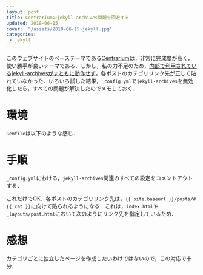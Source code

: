 ```yaml
---
layout: post
title: Centrariumのjekyll-archives問題を回避する
updated: 2018-06-15
cover:  "/assets/2018-06-15-jekyll.jpg"
categories:
 - jekyll
---
```


このウェブサイトのベーステーマである[Centrarium](https://github.com/bencentra/centrarium)は，非常に完成度が高く，使い勝手が良いテーマである．しかし，私の力不足のため，[内部で利用されているjekyll-archivesがまともに動作せず](https://haltaro.github.io/2018/02/11/theme-change)，各ポストのカテゴリリンク先が正しく貼れていなかった．いろいろ試した結果，`_config.yml`で`jekyll-archives`を無効化したら，すべての問題が解決したのでメモしておく．

# 環境

`Gemfile`は以下のような感じ．

<script src="https://gist.github.com/haltaro/cb98944347875e62bdb072503bf9a0a5.js"></script>

# 手順

`_config.yml`における，`jekyll-archives`関連のすべての設定をコメントアウトする．

<script src="https://gist.github.com/haltaro/43b5d125344d139b15eb51c1177e21ed.js"></script>

これだけでOK．各ポストのカテゴリリンク先は，`{{ site.baseurl }}/posts/#{{ cat }}`に向けて貼られるようになる．これは，`index.html`や`_layouts/post.html`において次のようにリンク先を指定しているため．

<script src="https://gist.github.com/haltaro/78b00c5d648473f1546f6ca677ec7135.js"></script>

# 感想

カテゴリごとに独立したページを作成したいわけではないので，この対応で十分．
